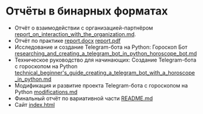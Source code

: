 # Отчёты в бинарных форматах

- Отчёт о взаимодействии с организацией-партнёром
[report_on_interaction_with_the_organization.md](../docs/report_on_interaction_with_the_organization.md).
- Отчёт по практике
[report.docx](report.docx) [report.pdf](report.pdf)
- Исследование и создание Telegram-бота на Python: Гороскоп Бот
 [researching_and_creating_a_telegram_bot_in_python_horoscope_bot.md](../docs/researching_and_creating_a_telegram_bot_in_python_horoscope_bot.md)
 - Техническое руководство для начинающих: Создание Telegram-бота с гороскопом на Python
 [technical_beginner's_guide_creating_a_telegram_bot_with_a_horoscope_in_python.md](../docs/technical_beginner's_guide_creating_a_telegram_bot_with_a_horoscope_in_python.md)
 - Модификация и развитие проекта Telegram-бота с гороскопом на Python
 [modifications.md](../docs/modifications.md)
 - Финальный отчёт по вариативной части
 [README.md](../docs/README.md)
 - Сайт
 [index.html](../site/index.html)